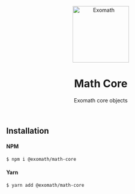 <p align="center">
  <img src="https://raw.githubusercontent.com/exomath/images/master/logos/exomath-sigma-512x512.png" alt="Exomath" height="150" width="150">
</p>
<h1 align="center">Math Core</h1>
<p align="center">Exomath core objects</p>
<br>

## Installation

#### NPM
```
$ npm i @exomath/math-core
```

#### Yarn
```
$ yarn add @exomath/math-core
```